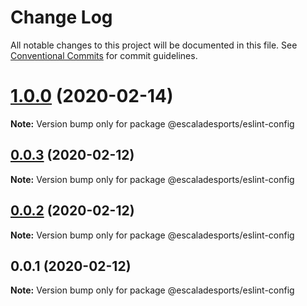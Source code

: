 # Change Log

All notable changes to this project will be documented in this file.
See [Conventional Commits](https://conventionalcommits.org) for commit guidelines.

# [1.0.0](https://github.com/escaladesports/escalade/tree/master/packages/eslint-config/compare/@escaladesports/eslint-config@0.0.3...@escaladesports/eslint-config@1.0.0) (2020-02-14)

**Note:** Version bump only for package @escaladesports/eslint-config





## [0.0.3](https://github.com/escaladesports/escalade/tree/master/packages/@escaladesports/eslint-config/compare/@escaladesports/eslint-config@0.0.2...@escaladesports/eslint-config@0.0.3) (2020-02-12)

**Note:** Version bump only for package @escaladesports/eslint-config





## [0.0.2](https://github.com/escaladesports/escalade/tree/master/packages/@escaladesports/eslint-config/compare/@escaladesports/eslint-config@0.0.1...@escaladesports/eslint-config@0.0.2) (2020-02-12)

**Note:** Version bump only for package @escaladesports/eslint-config





## 0.0.1 (2020-02-12)

**Note:** Version bump only for package @escaladesports/eslint-config
